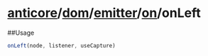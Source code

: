 # [anticore](../../../../../../#reference)/[dom](../../../#reference)/[emitter](../../#reference)/[on](../#reference)/<a name="reference">onLeft</a>

##Usage

```js
onLeft(node, listener, useCapture)
```